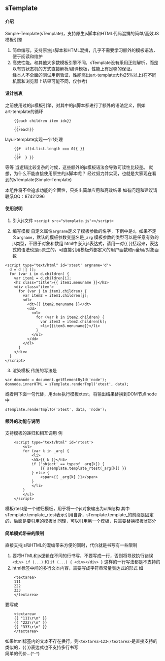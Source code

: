 ## sTemplate

#### 介绍
Simple-Template(sTemplate)，支持原生js脚本和HTML代码混排的简单/高效JS模板引擎

1. 简单编写。支持原生js脚本和HTML混排，几乎不需要学习额外的模板语法，便于阅读和维护<br/>
2. 高效性能。和其他大多数模板引擎不同，sTemplate没有采用正则解析，而是以有穷状态机的方式直接解析/编译模板，性能上有足够的保证。<br/>
经本人不全面的测试用例验证，性能高出art-template大约25%以上(在不同机器和浏览器上结果可能不同，仅参考)

#### 设计初衷
之前使用过的js模板引擎，对其中的js脚本都进行了额外的语法定义，例如<br/>
art-template的循环<br/>
```
	{{each children item idx}}
	...
	{{/each}}
```
layui-template实现一个if处理
```
	{{#  if(d.list.length === 0){ }}
	...  
	{{#  } }} 
```
等等
当逻辑比较复杂的时候，这些额外的js模板语法会导致可读性比较差。
就想，为什么不能直接使用原生的js脚本呢？
经过努力并实现，也就是大家现在看到的sTemplate(Simple-Template)

本组件将不会追求功能的全面性，只突出简单应用和高效结果
如有问题和建议请联系QQ：87421296

#### 使用说明

1. 引入js文件
`<script src="stemplate.js"></script>`

2. 编写模板
自定义属性`argname`定义了模板参数的名字，下例中是`d`，如果不定义`argname`，默认的模板参数变量名是`_arg`
模板参数的类型可以是任意有效的js类型，不限于对象和数组
html中嵌入js表达式，请用一对{{ }}括起来，表达式的语法也是js原生的，可直接引用模板外部定义的用户函数和js全局/对象函数<br/>

```
<script type="text/html" id='xtest' argname='d'>
  d = d || [];
  for (var i in d.children) {
    var item1 = d.children[i];
    <h2 class="title">{{ item1.menuname }}</h2>
    <div class="item">
      for (var j in item1.children) {
        var item2 = item1.children[j];
        <dl>
          <dt>{{ item2.menuname }}</dt>
          <dd>
            <ul>
              for (var k in item2.children) {
                var item3 = item2.children[k];
                <li>{{item3.menuname}}</li>
              }
            </ul>
          </dd>
        </dl>
      }
    </div>
  }
</script>
```

3. 渲染模板
传统的写法是
```
var domnode = document.getElementById('node');
domnode.innerHTML = sTemplate.renderTmpl('xtest', data);
```
或者用下面一句代替，用data执行模板xtest，将输出结果替换到DOM节点node中

	sTemplate.renderTmplTo('xtest', data, 'node');

#### 额外的功能与说明
支持模板的递归和相互调用
例
```
	<script type="text/html" id='rtest'>
		<ul>
	    for (var k in _arg) {
		    <li>
	        <h5>{{ k }}</h5>
	        if ('object' == typeof _arg[k]) {
		        {{ sTemplate.template_rtest(_arg[k]) }}
	        } else {
		        <span>{{ _arg[k] }}</span>
	        }
		    </li>
	    }
		</ul>
	</script>
```
模板rtest是一个递归模板，用于将一个js对象输出为ul/li结构
其中sTemplate.template_rtest表示引用自身，sTemplate.template_的前缀是固定的，后面是要引用的模板id
同理，可以引用另一个模板，只需要替换模板id部分

#### **简单模式带来的限制**
直接支持js和HTML的混编带来方便的同时，代价就是书写有一些限制
1. 要将HTML和js逻辑在不同的行书写，不要写成一行，否则将导致执行错误
`<div> if (...)` 和 `if (...) { <div></div> }` 这样的一行写法都是不支持的
2. html标签中间的多行文本内容，需要写成字符串常量表达式的形式
如
```
	<textarea>
	111
	222
	333	
	</textarea>
```
要写成
```
	<textarea>
	{{ "111\r\n" }}
	{{ "222\r\n" }}
	{{ "333\r\n" }}
	</textarea>
```
如果html标签内的文本不存在换行，则`<textarea>123</textarea>`是直接支持的<br/>
类似的，{{ }}表达式也不支持多行书写<br/>
简单的代价...(^-^)
